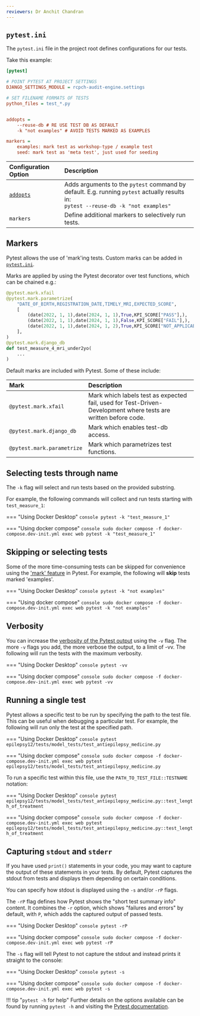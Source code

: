 ```yaml
---
reviewers: Dr Anchit Chandran
---
```


## `pytest.ini`

The `pytest.ini` file in the project root defines configurations for our tests.

Take this example:

```ini
[pytest]

# POINT PYTEST AT PROJECT SETTINGS
DJANGO_SETTINGS_MODULE = rcpch-audit-engine.settings

# SET FILENAME FORMATS OF TESTS
python_files = test_*.py


addopts =
    --reuse-db # RE USE TEST DB AS DEFAULT
    -k "not examples" # AVOID TESTS MARKED AS EXAMPLES

markers =
    examples: mark test as workshop-type / example test
    seed: mark test as 'meta test', just used for seeding
```

| Configuration Option                                                                                     | Description                                                                                                                             |
| :------------------------------------------------------------------------------------------------------- | :-------------------------------------------------------------------------------------------------------------------------------------- |
| [`addopts`](https://docs.pytest.org/en/7.1.x/reference/reference.html?highlight=addopts#confval-addopts) | Adds arguments to the `pytest` command by default. E.g. running `pytest` actually results in: <br>`pytest --reuse-db -k "not examples"` |
| `markers`                                                                                                | Define additional markers to selectively run tests.                                                                                     |

## Markers

Pytest allows the use of 'mark'ing tests. Custom marks can be added in [`pytest.ini`](#pytestini).

Marks are applied by using the Pytest decorator over test functions, which can be chained e.g.:

```python
@pytest.mark.xfail
@pytest.mark.parametrize(
    "DATE_OF_BIRTH,REGISTRATION_DATE,TIMELY_MRI,EXPECTED_SCORE",
    [
        (date(2022, 1, 1),date(2024, 1, 1),True,KPI_SCORE["PASS"],),
        (date(2022, 1, 1),date(2024, 1, 1),False,KPI_SCORE["FAIL"],),
        (date(2022, 1, 1),date(2024, 1, 2),True,KPI_SCORE["NOT_APPLICABLE"],),
    ],
)
@pytest.mark.django_db
def test_measure_4_mri_under2yo(
    ...
)
```

Default marks are included with Pytest. Some of these include:

| Mark                       | Description                                                                                                    |
| :------------------------- | :------------------------------------------------------------------------------------------------------------- |
| `@pytest.mark.xfail`       | Mark which labels test as expected fail, used for Test-Driven-Development where tests are written before code. |
| `@pytest.mark.django_db`   | Mark which enables test-db access.                                                                             |
| `@pytest.mark.parametrize` | Mark which parametrizes test functions.                                                                        |

## Selecting tests through name

The `-k` flag will select and run tests based on the provided substring.

For example, the following commands will collect and run tests starting with `test_measure_1`:

=== "Using Docker Desktop"
`console
    pytest -k "test_measure_1"
    `

=== "Using docker compose"
`console
    sudo docker compose -f docker-compose.dev-init.yml exec web pytest -k "test_measure_1"
    `

## Skipping or selecting tests

Some of the more time-consuming tests can be skipped for convenience using the ['mark' feature](https://docs.pytest.org/en/7.1.x/how-to/mark.html) in Pytest. For example, the following will **skip** tests marked 'examples'.

=== "Using Docker Desktop"
`console
    pytest -k "not examples"
    `

=== "Using docker compose"
`console
    sudo docker compose -f docker-compose.dev-init.yml exec web pytest -k "not examples"
    `

## Verbosity

You can increase the [verbosity of the Pytest output](https://docs.pytest.org/en/7.1.x/how-to/output.html#verbosity) using the `-v` flag. The more `-v` flags you add, the more verbose the output, to a limit of -vv. The following will run the tests with the maximum verbosity.

=== "Using Docker Desktop"
`console
    pytest -vv
    `

=== "Using docker compose"
`console
    sudo docker compose -f docker-compose.dev-init.yml exec web pytest -vv
    `

## Running a single test

Pytest allows a specific test to be run by specifying the path to the test file. This can be useful when debugging a particular test. For example, the following will run only the test at the specified path.

=== "Using Docker Desktop"
`console
    pytest epilepsy12/tests/model_tests/test_antiepilepsy_medicine.py
    `

=== "Using docker compose"
`console
    sudo docker compose -f docker-compose.dev-init.yml exec web pytest epilepsy12/tests/model_tests/test_antiepilepsy_medicine.py
    `

To run a specific test within this file, use the `PATH_TO_TEST_FILE::TESTNAME` notation:

=== "Using Docker Desktop"
`console
    pytest epilepsy12/tests/model_tests/test_antiepilepsy_medicine.py::test_length_of_treatment
    `

=== "Using docker compose"
`console
    sudo docker compose -f docker-compose.dev-init.yml exec web pytest epilepsy12/tests/model_tests/test_antiepilepsy_medicine.py::test_length_of_treatment
    `

## Capturing `stdout` and `stderr`

If you have used `print()` statements in your code, you may want to capture the output of these statements in your tests. By default, Pytest captures the stdout from tests and displays them depending on certain conditions.

You can specify how stdout is displayed using the `-s` and/or `-rP` flags.

The `-rP` flag defines how Pytest shows the "short test summary info" content. It combines the `-r` option, which shows "failures and errors" by default, with `P`, which adds the captured output of passed tests.

=== "Using Docker Desktop"
`console
    pytest -rP
    `

=== "Using docker compose"
`console
    sudo docker compose -f docker-compose.dev-init.yml exec web pytest -rP
    `

The `-s` flag will tell Pytest to not capture the stdout and instead prints it straight to the console:

=== "Using Docker Desktop"
`console
    pytest -s
    `

=== "Using docker compose"
`console
    sudo docker compose -f docker-compose.dev-init.yml exec web pytest -s
    `

!!! tip "`pytest -h` for help"
Further details on the options available can be found by running `pytest -h` and visiting the [Pytest documentation](https://docs.pytest.org/).
